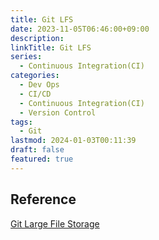 ```yaml
---
title: Git LFS
date: 2023-11-05T06:46:00+09:00
description: 
linkTitle: Git LFS
series:
  - Continuous Integration(CI)
categories:
  - Dev Ops
  - CI/CD
  - Continuous Integration(CI)
  - Version Control
tags:
  - Git
lastmod: 2024-01-03T00:11:39
draft: false
featured: true
---
```


## Reference

[Git Large File Storage](https://git-lfs.com/)
